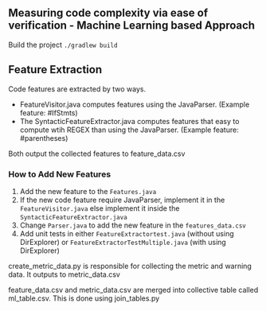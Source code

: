 ## Measuring code complexity via ease of verification - Machine Learning based Approach

Build the project                                                                                                          ```./gradlew build```

## Feature Extraction
Code features are extracted by two ways.

* FeatureVisitor.java computes features using the JavaParser. (Example feature: #IfStmts)
* The SyntacticFeatureExtractor.java computes features that easy to compute wtih REGEX than using the JavaParser. (Example feature: #parentheses) 

Both output the collected features to feature_data.csv

### How to Add New Features

1. Add the new feature to the ```Features.java```
2. If the new code feature require JavaParser, implement it in the ```FeatureVisitor.java``` else implement it inside the  ```SyntacticFeatureExtractor.java```
3. Change ```Parser.java``` to add the new feature in the ```features_data.csv```
4. Add unit tests in either ```FeatureExtractortest.java``` (without using DirExplorer) or ```FeatureExtractorTestMultiple.java``` (with using DirExplorer)


create_metric_data.py is responsible for collecting the metric and warning data. It outputs to metric_data.csv

feature_data.csv and metric_data.csv are merged into collective table called ml_table.csv. This is done using join_tables.py